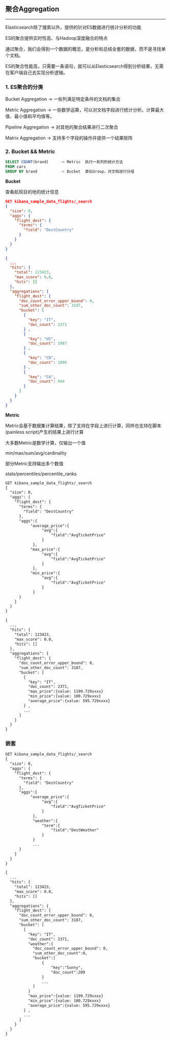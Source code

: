 ## 聚合Aggregation
-----

Elasticsearch除了搜索以外，提供的针对ES数据进行统计分析的功能

ES的聚合提供实时性高、与Hadoop深度融合的特点

通过聚合，我们会得到一个数据的概览，是分析和总结全套的数据，而不是寻找单个文档。

ES的聚合性能高，只需要一条语句，就可以从Elasticsearch得到分析结果，无需在客户端自己去实现分析逻辑。


### 1. ES聚合的分类

Bucket Aggregation -> 一些列满足特定条件的文档的集合

Metric Aggregation -> 一些数学运算，可以对文档字段进行统计分析。计算最大值、最小值和平均值等。

Pipeline Aggregation -> 对其他的聚合结果进行二次聚合

Matrix Aggregation -> 支持多个字段的操作并提供一个结果矩阵


### 2. Bucket && Metric

```SQL
SELECT COUNT(brand)     -> Metric  执行一系列的统计方法
FROM cars
GROUP BY brand          -> Bucket  类似Group，对文档进行分组
```

**Bucket**

查看航班目的地的统计信息

```json
GET kibana_sample_data_flights/_search
{
  "size": 0,
  "aggs": {
    "flight_dest": {
      "terms": {
        "field": "DestCountry"
      }  
    }  
  }
}

{
  ...
  "hits": {
    "total": 123423,
    "max_score": 0.0,
    "hits": []
  },
  "aggregations": {
    "flight_dest": {
      "doc_count_error_upper_bound": 0,
      "sum_other_doc_count": 3187,
      "bucket": [
        {
          "key": "IT",
          "doc_count": 2371
        } ,
        {
          "key": "US",
          "doc_count": 1987
        } ,
        {
          "key": "CN",
          "doc_count": 1096
        } ,
        {
          "key": "CA",
          "doc_count": 944
        } 
      ]
    }
  }
}
```


**Metric**

Metric会基于数据集计算结果，除了支持在字段上进行计算，同样也支持在脚本(painless script)产生的结果上进行计算

大多数Metric是数学计算，仅输出一个值

min/max/sum/avg/cardinality

部分Metric支持输出多个数值

stats/percentiles/percentile_ranks

```html
GET kibana_sample_data_flights/_search
{
  "size": 0,
  "aggs": {
    "flight_dest": {
      "terms": {
        "field": "DestCountry"
      },
      "aggs":{
           "average_price":{
                "avg":{
                    "field":"AvgTicketPrice"
                }
            },
           "max_price":{
                "avg":{
                    "field":"AvgTicketPrice"
                }
            },
           "min_price":{
                "avg":{
                    "field":"AvgTicketPrice"
                }
            }
      }  
    }  
  }
}

{
  ...
  "hits": {
    "total": 123423,
    "max_score": 0.0,
    "hits": []
  },
  "aggregations": {
    "flight_dest": {
      "doc_count_error_upper_bound": 0,
      "sum_other_doc_count": 3187,
      "bucket": [
        {
          "key": "IT",
          "doc_count": 2371,
          "max_price":{value: 1199.729xxxx} 
          "min_price":{value: 100.729xxxx} 
          "average_price":{value: 595.729xxxx} 
        } ,
        ...
      ]
    }
  }
}
```

### 嵌套

```html
GET kibana_sample_data_flights/_search
{
  "size": 0,
  "aggs": {
    "flight_dest": {
      "terms": {
        "field": "DestCountry"
      },
      "aggs":{
           "average_price":{
                "avg":{
                    "field":"AvgTicketPrice"
                }
            },
            "weather":{
                "term":{
                    "field":"DestWeather"
                }
            }
            ...
      }  
    }  
  }
}

{
  ...
  "hits": {
    "total": 123423,
    "max_score": 0.0,
    "hits": []
  },
  "aggregations": {
    "flight_dest": {
      "doc_count_error_upper_bound": 0,
      "sum_other_doc_count": 3187,
      "bucket": [
        {
          "key": "IT",
          "doc_count": 2371,
          "weather":{
            "doc_count_error_upper_bound": 0,
            "sum_other_doc_count":0,
            "bucket":[
                {
                    "key":"Sunny",
                    "doc_count":209
                }
                ...
            ]
          }
          "max_price":{value: 1199.729xxxx} 
          "min_price":{value: 100.729xxxx} 
          "average_price":{value: 595.729xxxx} 
        } ,
        ...
      ]
    }
  }
}
```